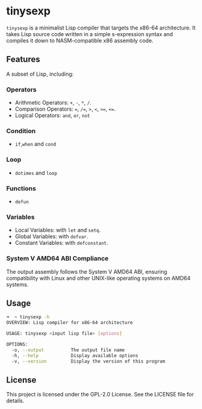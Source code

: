 # tinysexp
`tinysexp` is a minimalist Lisp compiler that targets the x86-64 architecture. It takes Lisp source code written in a simple s-expression syntax and compiles it down to NASM-compatible x86 assembly code.
## Features
A subset of Lisp, including:
### Operators
- Arithmetic Operators: `+`, `-`, `*`, `/`.
- Comparison Operators: `=`, `/=`, `>`, `<`, `>=`, `<=`.
- Logical Operators: `and`, `or`, `not`
### Condition
- `if`,`when` and `cond`
### Loop
- `dotimes` and `loop`
### Functions
- `defun`
### Variables
- Local Variables: with `let` and `setq`.
- Global Variables: with `defvar`.
- Constant Variables: with `defconstant`.
### System V AMD64 ABI Compliance
The output assembly follows the System V AMD64 ABI, ensuring compatibility with Linux and other UNIX-like operating systems on AMD64 systems.
## Usage
```bash
➜  ~ tinysexp -h
OVERVIEW: Lisp compiler for x86-64 architecture

USAGE: tinysexp <input lisp file> [options]

OPTIONS:
  -o, --output          The output file name
  -h, --help            Display available options
  -v, --version         Display the version of this program
```
## License
This project is licensed under the GPL-2.0 License. See the LICENSE file for details.
